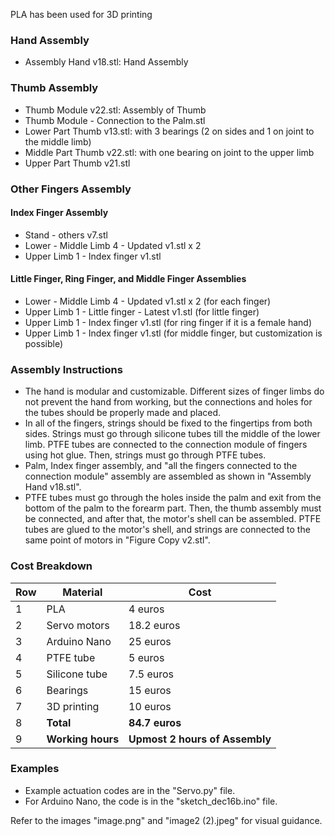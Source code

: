 PLA has been used for 3D printing
### Hand Assembly
- Assembly Hand v18.stl: Hand Assembly

### Thumb Assembly
- Thumb Module v22.stl: Assembly of Thumb
- Thumb Module - Connection to the Palm.stl
- Lower Part Thumb v13.stl: with 3 bearings (2 on sides and 1 on joint to the middle limb)
- Middle Part Thumb v22.stl: with one bearing on joint to the upper limb
- Upper Part Thumb v21.stl

### Other Fingers Assembly

#### Index Finger Assembly
- Stand - others v7.stl
- Lower - Middle Limb 4 - Updated v1.stl x 2
- Upper Limb 1 - Index finger v1.stl

#### Little Finger, Ring Finger, and Middle Finger Assemblies
- Lower - Middle Limb 4 - Updated v1.stl x 2 (for each finger)
- Upper Limb 1 - Little finger - Latest v1.stl (for little finger)
- Upper Limb 1 - Index finger v1.stl (for ring finger if it is a female hand)
- Upper Limb 1 - Index finger v1.stl (for middle finger, but customization is possible)

### Assembly Instructions
- The hand is modular and customizable. Different sizes of finger limbs do not prevent the hand from working, but the connections and holes for the tubes should be properly made and placed.
- In all of the fingers, strings should be fixed to the fingertips from both sides. Strings must go through silicone tubes till the middle of the lower limb. PTFE tubes are connected to the connection module of fingers using hot glue. Then, strings must go through PTFE tubes.
- Palm, Index finger assembly, and "all the fingers connected to the connection module" assembly are assembled as shown in "Assembly Hand v18.stl".
- PTFE tubes must go through the holes inside the palm and exit from the bottom of the palm to the forearm part. Then, the thumb assembly must be connected, and after that, the motor's shell can be assembled. PTFE tubes are glued to the motor's shell, and strings are connected to the same point of motors in "Figure Copy v2.stl".

### Cost Breakdown
| Row | Material       | Cost      |
|-----|----------------|-----------|
| 1   | PLA            | 4 euros   |
| 2   | Servo motors   | 18.2 euros|
| 3   | Arduino Nano   | 25 euros  |
| 4   | PTFE tube      | 5 euros   |
| 5   | Silicone tube  | 7.5 euros |
| 6   | Bearings       | 15 euros  |
| 7   | 3D printing    | 10 euros  |
| 8   | **Total**      | **84.7 euros** |
| 9   | **Working hours** | **Upmost 2 hours of Assembly** |

### Examples
- Example actuation codes are in the "Servo.py" file.
- For Arduino Nano, the code is in the "sketch_dec16b.ino" file.

Refer to the images "image.png" and "image2 (2).jpeg" for visual guidance.
